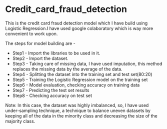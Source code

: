 # Credit_card_fraud_detection

This is the credit card fraud detection model which I have build using Logistic Regression.I have used google colaboratory which is way more convenient to work upon.

The steps for model building are - 

* Step1 - Import the libraries to be used in it.
* Step2 - Import the dataset.
* Step3 - Taking care of missing data, I have used imputation, this method replaces the missing data by the average of the data.
* Step4 - Splitting the dataset into the training set and test set(80:20)
* Step5 - Training the Logistic Regression model on the training set
* Step6 - Model evaluation, checking accuracy on training data
* Step7 - Predicting the test set results
* Step8 - Checking accuracy on test set

Note: In this case, the dataset was highly imbalanced, so, I have used under-sampling technique, a technique to balance uneven datasets by keeping all of the data in the minority class and decreasing the size of the majority class.

